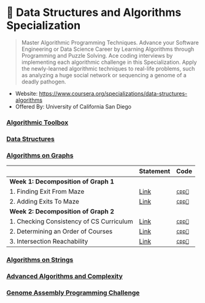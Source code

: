 # 🍨 Data Structures and Algorithms Specialization

> Master Algorithmic Programming Techniques. Advance your Software Engineering or Data Science Career by Learning Algorithms through Programming and Puzzle Solving. Ace coding interviews by implementing each algorithmic challenge in this Specialization. Apply the newly-learned algorithmic techniques to real-life problems, such as analyzing a huge social network or sequencing a genome of a deadly pathogen.

* Website: https://www.coursera.org/specializations/data-structures-algorithms
* Offered By: University of California San Diego

###  [Algorithmic Toolbox](https://www.coursera.org/learn/data-structures?specialization=data-structures-algorithms)

### [Data Structures](https://www.coursera.org/learn/data-structures?specialization=data-structures-algorithms)

### [Algorithms on Graphs](https://www.coursera.org/learn/algorithms-on-graphs?specialization=data-structures-algorithms)

<table>
<thead>
<th></th>
<th>Statement</th>
<th>Code</th>
</thead>
<tbody>
<tr>
<td colspan="3" align="left"><b>Week 1: Decomposition of Graph 1</b></td>
</tr>
<tr>
<td>1. Finding Exit From Maze</td>
<td><a href="../../problems/dsas_aog_week1_graph_decomposition1_1_finding_exit_from_maze/doc/week1_graph_decomposition1.pdf">Link</a></td>
<td>
<a href="../../problems/dsas_aog_week1_graph_decomposition1_1_finding_exit_from_maze/src/main/reachability.cpp"><code>cpp🐀</code></a>
</td>
</tr>
<tr>
<td>2. Adding Exits To Maze</td>
<td><a href="../../problems/dsas_aog_week1_graph_decomposition1_2_adding_exits_to_maze/doc/week1_graph_decomposition1.pdf">Link</a></td>
<td>
<a href="../../problems/dsas_aog_week1_graph_decomposition1_2_adding_exits_to_maze/src/main/connected_components.cpp"><code>cpp🐀</code></a>
</td>
</tr>
<tr>
<td colspan="3" align="left"><b>Week 2: Decomposition of Graph 2</b></td>
</tr>
<tr>
<td>1. Checking Consistency of CS Curriculum</td>
<td><a href="../../problems/dsas_aog_week2_graph_decomposition2_1_cs_curriculum/doc/week2_graph_decomposition2.pdf">Link</a></td>
<td>
<a href="../../problems/dsas_aog_week2_graph_decomposition2_1_cs_curriculum/src/main/acyclicity.cpp"><code>cpp🐀</code></a>
</td>
</tr>
<tr>
<td>2. Determining an Order of Courses</td>
<td><a href="../../problems/dsas_aog_week2_graph_decomposition2_2_order_of_courses/doc/week2_graph_decomposition2.pdf">Link</a></td>
<td>
<a href="../../problems/dsas_aog_week2_graph_decomposition2_2_order_of_courses/src/main/toposort.cpp"><code>cpp🐀</code></a>
</td>
</tr>
<tr>
<td>3. Intersection Reachability</td>
<td><a href="../../problems/dsas_aog_week2_graph_decomposition2_3_intersection_reachability/doc/week2_graph_decomposition2.pdf">Link</a></td>
<td>
<a href="../../problems/dsas_aog_week2_graph_decomposition2_3_intersection_reachability/src/main/strongly_connected.cpp"><code>cpp🐀</code></a>
</td>
</tr>
</tbody>
</table>

### [Algorithms on Strings](https://www.coursera.org/learn/algorithms-on-strings?specialization=data-structures-algorithms)

### [Advanced Algorithms and Complexity](https://www.coursera.org/learn/advanced-algorithms-and-complexity?specialization=data-structures-algorithms)

### [Genome Assembly Programming Challenge](https://www.coursera.org/learn/assembling-genomes?specialization=data-structures-algorithms)